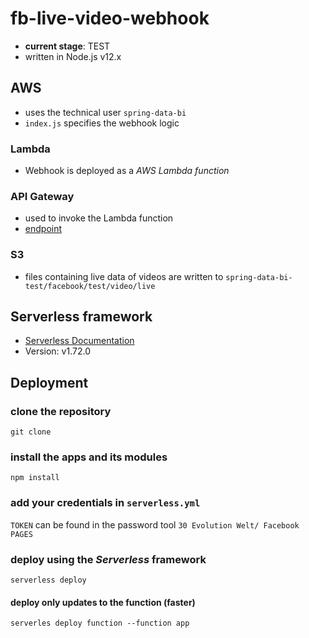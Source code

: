 # fb-live-video-webhook
- **current stage**: TEST
- written in Node.js v12.x
## AWS
- uses the technical user `spring-data-bi`
- `index.js` specifies the webhook logic
### Lambda
- Webhook is deployed as a *AWS Lambda function* 
### API Gateway
- used to invoke the Lambda function
- [endpoint](https://1b50va2t51.execute-api.eu-central-1.amazonaws.com/test)
### S3
- files containing live data of videos are written to `spring-data-bi-test/facebook/test/video/live`
## Serverless framework
- [Serverless Documentation](https://www.serverless.com/framework/docs)
- Version: v1.72.0
## Deployment
### clone the repository
`git clone`
### install the apps and its modules
`npm install`
### add your credentials in `serverless.yml`
`TOKEN` can be found in the password tool `30 Evolution Welt/ Facebook PAGES`
### deploy using the *Serverless* framework
`serverless deploy`
#### deploy only updates to the function (faster)
`serverles deploy function --function app`
